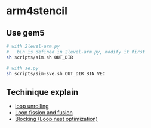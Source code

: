 # arm4stencil

## Use gem5

```bash
# with 2level-arm.py
#   bin is defined in 2level-arm.py, modify it first
sh scripts/sim.sh OUT_DIR

# with se.py
sh scripts/sim-sve.sh OUT_DIR BIN VEC
```

## Techinique explain

* [loop unrolling](https://en.wikipedia.org/wiki/Loop_unrolling)
* [Loop fission and fusion](https://en.wikipedia.org/wiki/Loop_fission_and_fusion)
* [Blocking (Loop nest optimization)](https://en.wikipedia.org/wiki/Loop_nest_optimization)